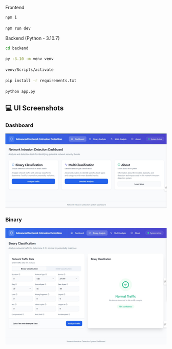 Frontend
```sh
npm i 

npm run dev
```

Backend (Python - 3.10.7)
```sh
cd backend

py -3.10 -m venv venv

venv/Scripts/activate

pip install -r requirements.txt

python app.py
```


## 💻 UI Screenshots

### Dashboard
![Home Page](./pics/dashboard.jpg)

### Binary
![Dashboard](./pics/binary.jpg)
